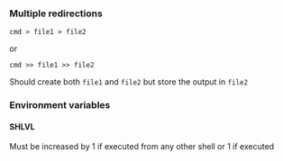 ### Multiple redirections

```
cmd > file1 > file2
```
or
```
cmd >> file1 >> file2
```

Should create both `file1` and `file2` but store the output in `file2`

### Environment variables

#### SHLVL

Must be increased by 1 if executed from any other shell or 1 if executed 
